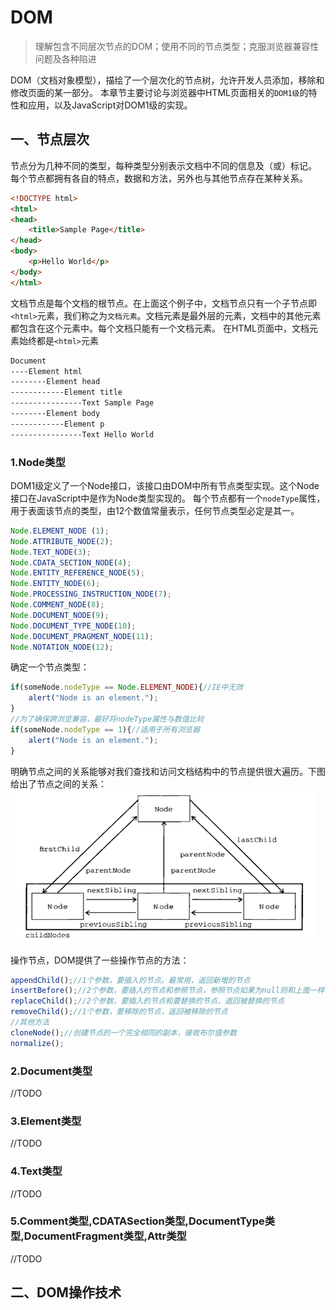 # DOM
> 理解包含不同层次节点的DOM；使用不同的节点类型；克服浏览器兼容性问题及各种陷进

DOM（文档对象模型），描绘了一个层次化的节点树，允许开发人员添加，移除和修改页面的某一部分。
本章节主要讨论与浏览器中HTML页面相关的`DOM1级`的特性和应用，以及JavaScript对DOM1级的实现。

## 一、节点层次
节点分为几种不同的类型，每种类型分别表示文档中不同的信息及（或）标记。
每个节点都拥有各自的特点，数据和方法，另外也与其他节点存在某种关系。
```html
<!DOCTYPE html>
<html>
<head>
    <title>Sample Page</title>
</head>
<body>
    <p>Hello World</p>
</body>
</html>
```
文档节点是每个文档的根节点。在上面这个例子中，文档节点只有一个子节点即`<html>`元素，我们称之为`文档元素`。文档元素是最外层的元素，文档中的其他元素都包含在这个元素中。每个文档只能有一个文档元素。
在HTML页面中，文档元素始终都是`<html>`元素
```html
Document
----Element html
--------Element head
------------Element title
----------------Text Sample Page
--------Element body
------------Element p
----------------Text Hello World
```

### 1.Node类型
DOM1级定义了一个Node接口，该接口由DOM中所有节点类型实现。这个Node接口在JavaScript中是作为Node类型实现的。
每个节点都有一个`nodeType`属性，用于表面该节点的类型，由12个数值常量表示，任何节点类型必定是其一。
```javascript
Node.ELEMENT_NODE (1);
Node.ATTRIBUTE_NODE(2);
Node.TEXT_NODE(3);
Node.CDATA_SECTION_NODE(4);
Node.ENTITY_REFERENCE_NODE(5);
Node.ENTITY_NODE(6);
Node.PROCESSING_INSTRUCTION_NODE(7);
Node.COMMENT_NODE(8);
Node.DOCUMENT_NODE(9);
Node.DOCUMENT_TYPE_NODE(10);
Node.DOCUMENT_PRAGMENT_NODE(11);
Node.NOTATION_NODE(12);
```
确定一个节点类型：
```javascript
if(someNode.nodeType == Node.ELEMENT_NODE){//IE中无效
    alert("Node is an element.");
}
//为了确保跨浏览兼容，最好将nodeType属性与数值比较
if(someNode.nodeType == 1){//适用于所有浏览器
    alert("Node is an element.");
}
```

明确节点之间的关系能够对我们查找和访问文档结构中的节点提供很大遍历。下图给出了节点之间的关系：
![](img/2017110101.png)

操作节点，DOM提供了一些操作节点的方法：
```javascript
appendChild();//1个参数，要插入的节点。最常用，返回新增的节点
insertBefore();//2个参数，要插入的节点和参照节点，参照节点如果为null则和上面一样
replaceChild();//2个参数，要插入的节点和要替换的节点，返回被替换的节点
removeChild();//1个参数，要移除的节点，返回被移除的节点
//其他方法
cloneNode();//创建节点的一个完全相同的副本，接收布尔值参数
normalize();
```

### 2.Document类型
//TODO

### 3.Element类型
//TODO

### 4.Text类型
//TODO

### 5.Comment类型,CDATASection类型,DocumentType类型,DocumentFragment类型,Attr类型
//TODO

## 二、DOM操作技术





